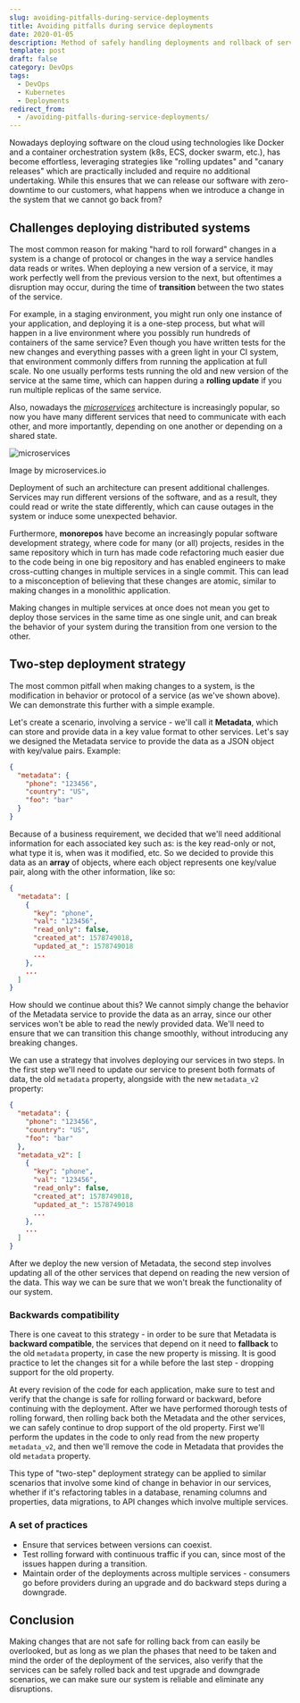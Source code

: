```yaml
---
slug: avoiding-pitfalls-during-service-deployments
title: Avoiding pitfalls during service deployments
date: 2020-01-05
description: Method of safely handling deployments and rollback of services.
template: post
draft: false
category: DevOps
tags:
  - DevOps
  - Kubernetes
  - Deployments
redirect_from:
  - /avoiding-pitfalls-during-service-deployments/
---
```


Nowadays deploying software on the cloud using technologies like Docker and a container orchestration system (k8s, ECS, docker swarm, etc.), has become effortless, leveraging strategies like "rolling updates" and "canary releases" which are practically included and require no additional undertaking. While this ensures that we can release our software with zero-downtime to our customers, what happens when we introduce a change in the system that we cannot go back from?


## Challenges deploying distributed systems

The most common reason for making "hard to roll forward" changes in a system is a change of protocol or changes in the way a service handles data reads or writes. When deploying a new version of a service, it may work perfectly well from the previous version to the next, but oftentimes a disruption may occur, during the time of **transition** between the two states of the service.

For example, in a staging environment, you might run only one instance of your application, and deploying it is a one-step process, but what will happen in a live environment where you possibly run hundreds of containers of the same service? Even though you have written tests for the new changes and everything passes with a green light in your CI system, that environment commonly differs from running the application at full scale. No one usually performs tests running the old and new version of the service at the same time, which can happen during a **rolling update** if you run multiple replicas of the same service.

Also, nowadays the [*microservices*](https://microservices.io/) architecture is increasingly popular, so now you have many different services that need to communicate with each other, and more importantly, depending on one another or depending on a shared state.

![microservices](https://microservices.io/i/Microservice_Architecture.png)
<figcaption>Image by microservices.io</figcaption>

Deployment of such an architecture can present additional challenges. Services may run different versions of the software, and as a result, they could read or write the state differently, which can cause outages in the system or induce some unexpected behavior.

Furthermore, **monorepos** have become an increasingly popular software development strategy, where code for many (or all) projects, resides in the same repository which in turn has made code refactoring much easier due to the code being in one big repository and has enabled engineers to make cross-cutting changes in multiple services in a single commit. This can lead to a misconception of believing that these changes are atomic, similar to making changes in a monolithic application.

Making changes in multiple services at once does not mean you get to deploy those services in the same time as one single unit, and can break the behavior of your system during the transition from one version to the other. 

## Two-step deployment strategy

The most common pitfall when making changes to a system, is the modification in behavior or protocol of a service (as we've shown above). We can demonstrate this further with a simple example. 

Let's create a scenario, involving a service - we'll call it **Metadata**, which can store and provide data in a key value format to other services. Let's say we designed the Metadata service to provide the data as a JSON object with key/value pairs. Example:

```json
{
  "metadata": {
    "phone": "123456",
    "country": "US",
    "foo": "bar"
  }
} 
```

Because of a business requirement, we decided that we'll need additional information for each associated key such as: is the key read-only or not, what type it is, when was it modified, etc. So we decided to provide this data as an **array** of objects, where each object represents one key/value pair, along with the other information, like so:

```json
{
  "metadata": [
    {
      "key": "phone",
      "val": "123456",
      "read_only": false,
      "created_at": 1578749018,
      "updated_at_": 1578749018
      ...
    },
    ...
  ]
}
```

How should we continue about this? We cannot simply change the behavior of the Metadata service to provide the data as an array, since our other services won't be able to read the newly provided data. We'll need to ensure that we can transition this change smoothly, without introducing any breaking changes.

We can use a strategy that involves deploying our services in two steps. In the first step we'll need to update our service to present both formats of data, the old `metadata` property, alongside with the new `metadata_v2` property:

```json
{
  "metadata": {
    "phone": "123456",
    "country": "US",
    "foo": "bar"
  },
  "metadata_v2": [
    {
      "key": "phone",
      "val": "123456",
      "read_only": false,
      "created_at": 1578749018,
      "updated_at_": 1578749018
      ...
    },
    ...
  ]
} 
```

After we deploy the new version of Metadata, the second step involves updating all of the other services that depend on reading the new version of the data. This way we can be sure that we won't break the functionality of our system.

### Backwards compatibility

There is one caveat to this strategy - in order to be sure that Metadata is **backward compatible**, the services that depend on it need to **fallback** to the old `metadata` property, in case the new property is missing. It is good practice to let the changes sit for a while before the last step - dropping support for the old property.

At every revision of the code for each application, make sure to test and verify that the change is safe for rolling forward or backward, before continuing with the deployment. After we have performed thorough tests of rolling forward, then rolling back both the Metadata and the other services, we can safely continue to drop support of the old property. First we'll perform the updates in the code to only read from the new property `metadata_v2`, and then we'll remove the code in Metadata that provides the old `metadata` property.

This type of "two-step" deployment strategy can be applied to similar scenarios that involve some kind of change in behavior in our services, whether if it's refactoring tables in a database, renaming columns and properties, data migrations, to API changes which involve multiple services.

### A set of practices

- Ensure that services between versions can coexist.
- Test rolling forward with continuous traffic if you can, since most of the issues happen during a transition.
- Maintain order of the deployments across multiple services - consumers go before providers during an upgrade and do backward steps during a downgrade.

## Conclusion

Making changes that are not safe for rolling back from can easily be overlooked, but as long as we plan the phases that need to be taken and mind the order of the deployment of the services, also verify that the services can be safely rolled back and test upgrade and downgrade scenarios, we can make sure our system is reliable and eliminate any disruptions.